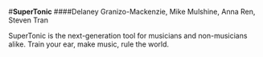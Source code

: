 #**SuperTonic**
####Delaney Granizo-Mackenzie, Mike Mulshine, Anna Ren, Steven Tran

SuperTonic is the next-generation tool for musicians and non-musicians alike. Train your ear, make music, rule the world.
